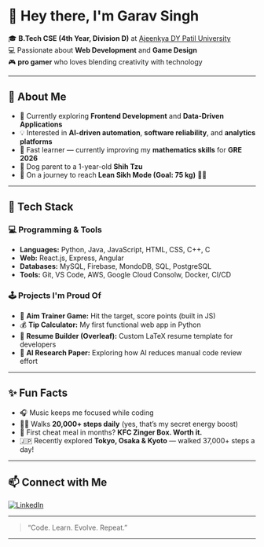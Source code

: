 # 👋 Hey there, I'm Garav Singh

🎓 **B.Tech CSE (4th Year, Division D)** at [Ajeenkya DY Patil University](https://adypu.edu.in/)  
💻 Passionate about **Web Development** and **Game Design**  
🎮 **pro gamer** who loves blending creativity with technology  

---

## 🚀 About Me

- 🌱 Currently exploring **Frontend Development** and **Data-Driven Applications**
- 💡 Interested in **AI-driven automation**, **software reliability**, and **analytics platforms**
- 🧠 Fast learner — currently improving my **mathematics skills** for **GRE 2026**
- 🐶 Dog parent to a 1-year-old **Shih Tzu**
- 💪 On a journey to reach **Lean Sikh Mode (Goal: 75 kg)** 🏋️‍♂️

---

## 🧰 Tech Stack

### 💻 Programming & Tools
- **Languages:** Python, Java, JavaScript, HTML, CSS, C++, C 
- **Web:** React.js, Express, Angular  
- **Databases:** MySQL, Firebase, MondoDB, SQL, PostgreSQL  
- **Tools:** Git, VS Code, AWS, Google Cloud Consolw, Docker, CI/CD  

### 🕹️ Projects I'm Proud Of
- 🎯 **Aim Trainer Game:** Hit the target, score points (built in JS)  
- 💰 **Tip Calculator:** My first functional web app in Python  
- 🧾 **Resume Builder (Overleaf):** Custom LaTeX resume template for developers  
- 🧠 **AI Research Paper:** Exploring how AI reduces manual code review effort  

---

## ✨ Fun Facts

- 🎧 Music keeps me focused while coding  
- 🏃‍♂️ Walks **20,000+ steps daily** (yes, that’s my secret energy boost)  
- 🍗 First cheat meal in months? **KFC Zinger Box. Worth it.**  
- 🇯🇵 Recently explored **Tokyo, Osaka & Kyoto** — walked 37,000+ steps a day!

---

## 📫 Connect with Me

[![LinkedIn](https://img.shields.io/badge/LinkedIn-GaravSingh-blue?style=for-the-badge&logo=linkedin)]([https://www.linkedin.com/in/garavsingh](https://www.linkedin.com/in/garav-singh-17337a250/))  
 

---

> “Code. Learn. Evolve. Repeat.”

---
